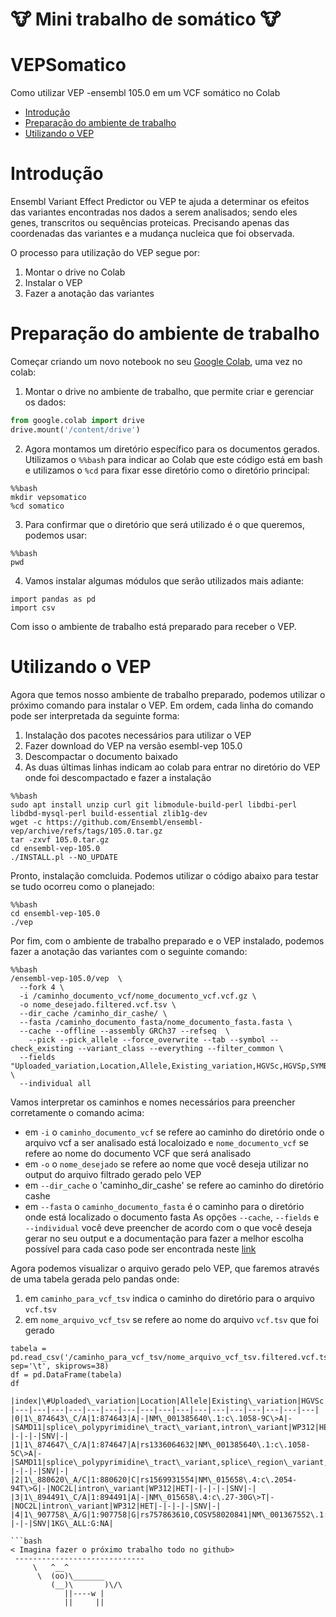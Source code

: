 # 🐮 Mini trabalho de somático 🐮 <!-- omit in toc -->

# VEPSomatico
Como utilizar VEP -ensembl 105.0 em um VCF somático no Colab


- [Introdução](#introdução)
- [Preparação do ambiente de trabalho](#preparação-do-ambiente-de-trabalho)
- [Utilizando o VEP](#Utilizando-o-vep)

# Introdução

Ensembl Variant Effect Predictor ou VEP te ajuda a determinar os efeitos das variantes encontradas nos dados a serem analisados; sendo eles genes, transcritos ou sequências proteicas. Precisando apenas das coordenadas das variantes e a mudança nucleica que foi observada.

O processo para utilização do VEP segue por:
1. Montar o drive no Colab
2. Instalar o VEP
3. Fazer a anotação das variantes

# Preparação do ambiente de trabalho

Começar criando um novo notebook no seu [Google Colab](https://colab.research.google.com/), uma vez no colab:
1. Montar o drive no ambiente de trabalho, que permite criar e gerenciar os dados:
  ```python
  from google.colab import drive
  drive.mount('/content/drive')
  ```
2. Agora montamos um diretório específico para os documentos gerados. Utilizamos o `%%bash` para indicar ao Colab
   que este código está em bash e utilizamos o `%cd` para fixar esse diretório como o diretório principal:
  ```
  %%bash
  mkdir vepsomatico
  %cd somatico
  ```
3. Para confirmar que o diretório que será utilizado é o que queremos, podemos usar:
  ```
  %%bash
  pwd
  ```
 4. Vamos instalar algumas módulos que serão utilizados mais adiante:
 ```
 import pandas as pd
 import csv
 ```
 
 Com isso o ambiente de trabalho está preparado para receber o VEP.
 
# Utilizando o VEP

Agora que temos nosso ambiente de trabalho preparado, podemos utilizar o próximo comando para instalar o VEP. Em ordem, cada
linha do comando pode ser interpretada da seguinte forma:
1. Instalação dos pacotes necessários para utilizar o VEP
2. Fazer download do VEP na versão esembl-vep 105.0
3. Descompactar o documento baixado
4. As duas últimas linhas indicam ao colab para entrar no diretório do VEP onde foi descompactado e fazer a instalação

```
%%bash
sudo apt install unzip curl git libmodule-build-perl libdbi-perl libdbd-mysql-perl build-essential zlib1g-dev
wget -c https://github.com/Ensembl/ensembl-vep/archive/refs/tags/105.0.tar.gz
tar -zxvf 105.0.tar.gz
cd ensembl-vep-105.0
./INSTALL.pl --NO_UPDATE 
```
Pronto, instalação comcluida. Podemos utilizar o código abaixo para testar se tudo ocorreu como o planejado:
  ```
  %%bash
  cd ensembl-vep-105.0
  ./vep 
  ```

Por fim, com o ambiente de trabalho preparado e o VEP instalado, podemos fazer a anotação das variantes com o seguinte comando:
```
%%bash
/ensembl-vep-105.0/vep  \
  --fork 4 \
  -i /caminho_documento_vcf/nome_documento_vcf.vcf.gz \
  -o nome_desejado.filtered.vcf.tsv \
  --dir_cache /caminho_dir_cashe/ \
  --fasta /caminho_documento_fasta/nome_documento_fasta.fasta \
  --cache --offline --assembly GRCh37 --refseq  \
	--pick --pick_allele --force_overwrite --tab --symbol --check_existing --variant_class --everything --filter_common \
  --fields "Uploaded_variation,Location,Allele,Existing_variation,HGVSc,HGVSp,SYMBOL,Consequence,IND,ZYG,Amino_acids,CLIN_SIG,PolyPhen,SIFT,VARIANT_CLASS,FREQS" \
  --individual all
```
Vamos interpretar os caminhos e nomes necessários para preencher corretamente o comando acima:
- em `-i` o `caminho_documento_vcf` se refere ao caminho do diretório onde o arquivo vcf a ser analisado está localoizado e `nome_documento_vcf`
  se refere ao nome do documento VCF que será analisado
- em `-o` o `nome_desejado` se refere ao nome que você deseja utilizar no output do arquivo filtrado gerado pelo VEP
- em `--dir_cache` o 'caminho_dir_cashe' se refere ao caminho do diretório cashe
- em `--fasta` o `caminho_documento_fasta` é o caminho para o diretório onde está localizado o documento fasta
As opções `--cache`, `--fields` e `--individual` você deve preencher de acordo com o que você deseja gerar no seu output e a documentação para
fazer a melhor escolha possível para cada caso pode ser encontrada neste [link](https://www.ensembl.org/info/docs/tools/vep/script/vep_filter.html)

Agora podemos visualizar o arquivo gerado pelo VEP, que faremos através de uma tabela gerada pelo pandas onde:
1. em `caminho_para_vcf_tsv` indica o caminho do diretório para o arquivo `vcf.tsv`
2. em `nome_arquivo_vcf_tsv` se refere ao nome do arquivo `vcf.tsv` que foi gerado
```
tabela = pd.read_csv('/caminho_para_vcf_tsv/nome_arquivo_vcf_tsv.filtered.vcf.tsv', sep='\t', skiprows=38)
df = pd.DataFrame(tabela)
df

|index|\#Uploaded\_variation|Location|Allele|Existing\_variation|HGVSc|HGVSp|SYMBOL|Consequence|IND|ZYG|Amino\_acids|CLIN\_SIG|PolyPhen|SIFT|VARIANT\_CLASS|FREQS|
|---|---|---|---|---|---|---|---|---|---|---|---|---|---|---|---|---|
|0|1\_874643\_C/A|1:874643|A|-|NM\_001385640\.1:c\.1058-9C\>A|-|SAMD11|splice\_polypyrimidine\_tract\_variant,intron\_variant|WP312|HET|-|-|-|-|SNV|-|
|1|1\_874647\_C/A|1:874647|A|rs1336064632|NM\_001385640\.1:c\.1058-5C\>A|-|SAMD11|splice\_polypyrimidine\_tract\_variant,splice\_region\_variant,intron\_variant|WP312|HET|-|-|-|-|SNV|-|
|2|1\_880620\_A/C|1:880620|C|rs1569931554|NM\_015658\.4:c\.2054-94T\>G|-|NOC2L|intron\_variant|WP312|HET|-|-|-|-|SNV|-|
|3|1\_894491\_C/A|1:894491|A|-|NM\_015658\.4:c\.27-30G\>T|-|NOC2L|intron\_variant|WP312|HET|-|-|-|-|SNV|-|
|4|1\_907758\_A/G|1:907758|G|rs757863610,COSV58020841|NM\_001367552\.1:c\.992A\>G|NP\_001354481\.1:p\.Glu331Gly|PLEKHN1|missense\_variant|WP312|HET|E/G|-|-|-|SNV|1KG\_ALL:G:NA|

```bash
< Imagina fazer o próximo trabalho todo no github>
 -----------------------------
     \   ^__^
      \  (oo)\_______
         (__)\       )\/\
            ||----w |
            ||     ||

```
